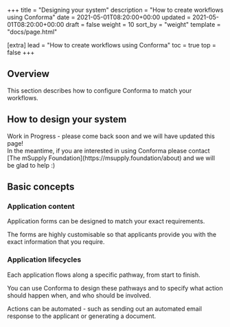 +++
title = "Designing your system"
description = "How to create workflows using Conforma"
date = 2021-05-01T08:20:00+00:00
updated = 2021-05-01T08:20:00+00:00
draft = false
weight = 10
sort_by = "weight"
template = "docs/page.html"

[extra]
lead = "How to create workflows using Conforma"
toc = true
top = false
+++

## Overview

This section describes how to configure Conforma to match your workflows. 

## How to design your system

<div>
    <p class = "omsupdate">Work in Progress - please come back soon and we will have updated this page!
    <br>
    In the meantime, if you are interested in using Conforma please contact [The mSupply Foundation](https://msupply.foundation/about) and we will be glad to help :) 
    </p>
</div>



## Basic concepts

### Application content

Application forms can be designed to match your exact requirements. 

The forms are highly customisable so that applicants provide you with the exact information that you require. 

### Application lifecycles

Each application flows along a specific pathway, from start to finish. 

You can use Conforma to design these pathways and to specify what action should happen when, and who should be involved. 

Actions can be automated - such as sending out an automated email response to the applicant or generating a document. 
